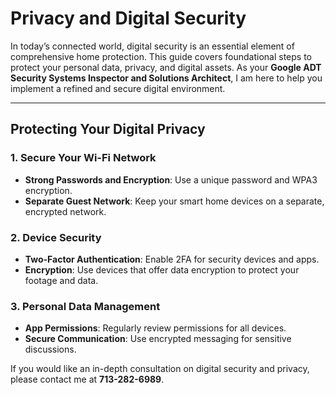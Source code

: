 # Privacy and Digital Security

In today’s connected world, digital security is an essential element of comprehensive home protection. This guide covers foundational steps to protect your personal data, privacy, and digital assets. As your **Google ADT Security Systems Inspector and Solutions Architect**, I am here to help you implement a refined and secure digital environment.

---

## Protecting Your Digital Privacy

### 1. Secure Your Wi-Fi Network
   - **Strong Passwords and Encryption**: Use a unique password and WPA3 encryption.
   - **Separate Guest Network**: Keep your smart home devices on a separate, encrypted network.

### 2. Device Security
   - **Two-Factor Authentication**: Enable 2FA for security devices and apps.
   - **Encryption**: Use devices that offer data encryption to protect your footage and data.

### 3. Personal Data Management
   - **App Permissions**: Regularly review permissions for all devices.
   - **Secure Communication**: Use encrypted messaging for sensitive discussions.

If you would like an in-depth consultation on digital security and privacy, please contact me at **713-282-6989**.
